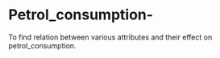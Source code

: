 # Petrol_consumption-
To find relation between various attributes and their effect on petrol_consumption.
